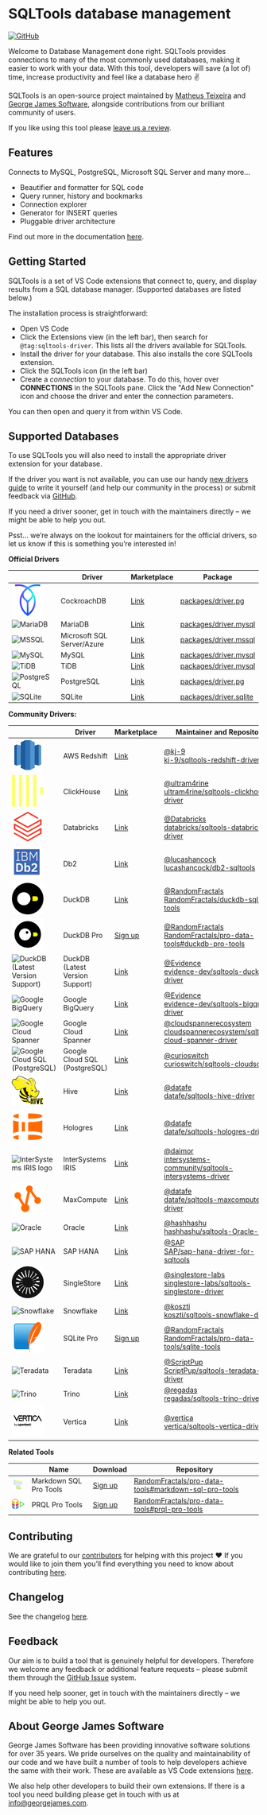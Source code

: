 # SQLTools database management

<p style='text-align: center;'>

[![GitHub](https://img.shields.io/github/license/mtxr/vscode-sqltools?style=for-the-badge)](https://github.com/mtxr/vscode-sqltools/blob/dev/LICENSE.md)

</p>

Welcome to Database Management done right.
SQLTools provides connections to many of the most commonly used databases, making it easier to work with your data. With this tool, developers will save (a lot of) time, increase productivity and feel like a database hero ✌️

SQLTools is an open-source project maintained by [Matheus Teixeira](https://mteixeira.dev/) and [George James Software](https://georgejames.com), alongside contributions from our brilliant community of users.

If you like using this tool please [leave us a review](https://marketplace.visualstudio.com/items?itemName=mtxr.sqltools&ssr=false#review-details).

## Features

Connects to MySQL, PostgreSQL, Microsoft SQL Server and many more...

- Beautifier and formatter for SQL code
- Query runner, history and bookmarks
- Connection explorer
- Generator for INSERT queries
- Pluggable driver architecture

Find out more in the documentation [here](http://vscode-sqltools.mteixeira.dev/#features).

## Getting Started

SQLTools is a set of VS Code extensions that connect to, query, and display results from a SQL database manager.
(Supported databases are listed below.)

The installation process is straightforward:

- Open VS Code
- Click the Extensions view (in the left bar), then search for `@tag:sqltools-driver`.
  This lists all the drivers available for SQLTools.
- Install the driver for your database. This also installs the core SQLTools extension.
- Click the SQLTools icon (in the left bar)
- Create a _connection_ to your database. To do this, hover over **CONNECTIONS** in the SQLTools pane. Click the "Add New Connection" icon and choose the driver and enter the connection parameters.

You can then open and query it from within VS Code.

## Supported Databases

To use SQLTools you will also need to install the appropriate driver extension for your database.

If the driver you want is not available, you can use our handy [new drivers guide](https://vscode-sqltools.mteixeira.dev/en/contributing/support-new-drivers/) to write it yourself (and help our community in the process) or submit feedback via [GitHub](https://github.com/mtxr/vscode-sqltools/issues).

If you need a driver sooner, get in touch with the maintainers directly – we might be able to help you out.

Psst… we’re always on the lookout for maintainers for the official drivers, so let us know if this is something you’re interested in!

**Official Drivers**

|                                                                                                                           | Driver                     | Marketplace                                                                             | Package                                                                                           |
| ------------------------------------------------------------------------------------------------------------------------- | -------------------------- | --------------------------------------------------------------------------------------- | ------------------------------------------------------------------------------------------------- |
| ![CockroachDB](https://raw.githubusercontent.com/mtxr/vscode-sqltools/dev/packages/driver.pg/icons/cockroach/default.png) | CockroachDB                | [Link](https://marketplace.visualstudio.com/items?itemName=mtxr.sqltools-driver-pg)     | [packages/driver.pg](https://github.com/mtxr/vscode-sqltools/tree/dev/packages/driver.pg)         |
| ![MariaDB](https://raw.githubusercontent.com/mtxr/vscode-sqltools/dev/packages/driver.mysql/icons/mariadb/default.png)    | MariaDB                    | [Link](https://marketplace.visualstudio.com/items?itemName=mtxr.sqltools-driver-mysql)  | [packages/driver.mysql](https://github.com/mtxr/vscode-sqltools/tree/dev/packages/driver.mysql)   |
| ![MSSQL](https://raw.githubusercontent.com/mtxr/vscode-sqltools/dev/packages/driver.mssql/icons/default.png)              | Microsoft SQL Server/Azure | [Link](https://marketplace.visualstudio.com/items?itemName=mtxr.sqltools-driver-mssql)  | [packages/driver.mssql](https://github.com/mtxr/vscode-sqltools/tree/dev/packages/driver.mssql)   |
| ![MySQL](https://raw.githubusercontent.com/mtxr/vscode-sqltools/dev/packages/driver.mysql/icons/default.png)              | MySQL                      | [Link](https://marketplace.visualstudio.com/items?itemName=mtxr.sqltools-driver-mysql)  | [packages/driver.mysql](https://github.com/mtxr/vscode-sqltools/tree/dev/packages/driver.mysql)   |
| ![TiDB](https://raw.githubusercontent.com/mtxr/vscode-sqltools/dev/packages/driver.mysql/icons/tidb/default.png)          | TiDB                       | [Link](https://marketplace.visualstudio.com/items?itemName=mtxr.sqltools-driver-mysql)  | [packages/driver.mysql](https://github.com/mtxr/vscode-sqltools/tree/dev/packages/driver.mysql)   |
| ![PostgreSQL](https://raw.githubusercontent.com/mtxr/vscode-sqltools/dev/packages/driver.pg/icons/pg/default.png)         | PostgreSQL                 | [Link](https://marketplace.visualstudio.com/items?itemName=mtxr.sqltools-driver-pg)     | [packages/driver.pg](https://github.com/mtxr/vscode-sqltools/tree/dev/packages/driver.pg)         |
| ![SQLite](https://raw.githubusercontent.com/mtxr/vscode-sqltools/dev/packages/driver.sqlite/icons/default.png)            | SQLite                     | [Link](https://marketplace.visualstudio.com/items?itemName=mtxr.sqltools-driver-sqlite) | [packages/driver.sqlite](https://github.com/mtxr/vscode-sqltools/tree/dev/packages/driver.sqlite) |

**Community Drivers:**

|                                                                                                                                           | Driver                          | Marketplace                                                                                                            | Maintainer and Repository                                                                                                                                                                                |
| ----------------------------------------------------------------------------------------------------------------------------------------- | ------------------------------- | ---------------------------------------------------------------------------------------------------------------------- | -------------------------------------------------------------------------------------------------------------------------------------------------------------------------------------------------------- |
| ![AWS Redshift](https://raw.githubusercontent.com/kj-9/sqltools-redshift-driver/main/icons/default.png)                                   | AWS Redshift                    | [Link](https://marketplace.visualstudio.com/items?itemName=kj.sqltools-driver-redshift)                                | [@kj-9](https://github.com/kj-9)<br/> [kj-9/sqltools-redshift-driver](https://github.com/kj-9/sqltools-redshift-driver)                                                                                  |
| ![ClickHouse logo](https://raw.githubusercontent.com/ultram4rine/sqltools-clickhouse-driver/master/icons/default.png)                     | ClickHouse                      | [Link](https://marketplace.visualstudio.com/items?itemName=ultram4rine.sqltools-clickhouse-driver)                     | [@ultram4rine](https://github.com/ultram4rine) <br/> [ultram4rine/sqltools-clickhouse-driver](https://github.com/ultram4rine/sqltools-clickhouse-driver)                                                 |
| ![Databricks](https://raw.githubusercontent.com/databricks/sqltools-databricks-driver/main/icons/default.png)                             | Databricks                      | [Link](https://marketplace.visualstudio.com/items?itemName=databricks.sqltools-databricks-driver)                      | [@Databricks](https://github.com/databricks) <br/> [databricks/sqltools-databricks-driver](https://github.com/databricks/sqltools-databricks-driver)                                                     |
| ![Db2](https://raw.githubusercontent.com/lucashancock/db2-sqltools/master/icons/default.png)                                              | Db2                             | [Link](https://marketplace.visualstudio.com/items?itemName=lucashancock.db2-sqltools)                                  | [@lucashancock](https://github.com/lucashancock) <br/> [lucashancock/db2-sqltools](https://github.com/lucashancock/db2-sqltools)                                                                         |
| ![DuckDB Sql Tools](https://raw.githubusercontent.com/RandomFractals/duckdb-sql-tools/main/docs/images/duckdb.png)                        | DuckDB                          | [Link](https://marketplace.visualstudio.com/items?itemName=RandomFractalsInc.duckdb-sql-tools)                         | [@RandomFractals](https://github.com/RandomFractals) <br/> [RandomFractals/duckdb-sql-tools](https://github.com/RandomFractals/duckdb-sql-tools)                                                         |
| ![DuckDB Pro Tools](https://raw.githubusercontent.com/RandomFractals/duckdb-sql-tools/main/docs/images/duckdb-pro.png)                    | DuckDB Pro                      | [Sign up](https://github.com/sponsors/RandomFractals/sponsorships?tier_id=18884)                                       | [@RandomFractals](https://github.com/RandomFractals) <br/> [RandomFractals/pro-data-tools#duckdb-pro-tools](https://github.com/RandomFractals/pro-data-tools/blob/main/duckdb-tools.md#duckdb-pro-tools) |
| ![DuckDB (Latest Version Support)](https://raw.githubusercontent.com/evidence-dev/sqltools-duckdb-driver/master/icons/default.png)        | DuckDB (Latest Version Support) | [Link](https://marketplace.visualstudio.com/items?itemName=Evidence.sqltools-duckdb-driver)                            | [@Evidence](https://github.com/evidence-dev/evidence) <br/> [evidence-dev/sqltools-duckdb-driver](https://github.com/evidence-dev/sqltools-duckdb-driver)                                                |
| ![Google BigQuery](https://raw.githubusercontent.com/evidence-dev/sqltools-bigquery-driver/master/icons/default.png)                      | Google BigQuery                 | [Link](https://marketplace.visualstudio.com/items?itemName=Evidence.sqltools-bigquery-driver)                          | [@Evidence](https://github.com/evidence-dev/evidence) <br/> [evidence-dev/sqltools-bigquery-driver](https://github.com/evidence-dev/sqltools-bigquery-driver)                                            |
| ![Google Cloud Spanner](https://raw.githubusercontent.com/cloudspannerecosystem/sqltools-cloud-spanner-driver/main/icons/default.png)     | Google Cloud Spanner            | [Link](https://marketplace.visualstudio.com/items?itemName=google-cloud-spanner-ecosystem.google-cloud-spanner-driver) | [@cloudspannerecosystem](https://github.com/cloudspannerecosystem) <br/> [cloudspannerecosystem/sqltools-cloud-spanner-driver](https://github.com/cloudspannerecosystem/sqltools-cloud-spanner-driver)   |
| ![Google Cloud SQL (PostgreSQL)](https://raw.githubusercontent.com/curioswitch/sqltools-cloudsql-pg/main/icons/pg/default.png)            | Google Cloud SQL (PostgreSQL)   | [Link](https://marketplace.visualstudio.com/items?itemName=curioswitch.sqltools-driver-cloudsql-pg)                    | [@curioswitch](https://github.com/curioswitch) <br/> [curioswitch/sqltools-cloudsql-pg](https://github.com/curioswitch/sqltools-cloudsql-pg)                                                             |
| ![Hive](https://raw.githubusercontent.com/datafe/sqltools-hive-vscode-extension/main/icon-small.png)                                      | Hive                            | [Link](https://marketplace.visualstudio.com/items?itemName=dataworks.sqltools-driver-hive)                             | [@datafe](https://github.com/datafe) <br/> [datafe/sqltools-hive-driver](https://github.com/datafe/sqltools-hive-vscode-extension)                                                                       |
| ![Hologres](https://raw.githubusercontent.com/datafe/sqltools-hologres-vscode-extension/main/icon-small.png)                              | Hologres                        | [Link](https://marketplace.visualstudio.com/items?itemName=dataworks.sqltools-driver-hologres)                         | [@datafe](https://github.com/datafe) <br/> [datafe/sqltools-hologres-driver](https://github.com/datafe/sqltools-hologres-vscode-extension)                                                               |
| ![InterSystems IRIS logo](https://raw.githubusercontent.com/intersystems-community/sqltools-intersystems-driver/master/icons/default.png) | InterSystems IRIS               | [Link](https://marketplace.visualstudio.com/items?itemName=intersystems-community.sqltools-intersystems-driver)        | [@daimor](https://github.com/daimor) <br/> [intersystems-community/sqltools-intersystems-driver](https://github.com/intersystems-community/sqltools-intersystems-driver)                                 |
| ![MaxCompute](https://raw.githubusercontent.com/datafe/sqltools-maxcompute-vscode-extension/main/icon-small.png)                          | MaxCompute                      | [Link](https://marketplace.visualstudio.com/items?itemName=dataworks.sqltools-driver-maxcompute)                       | [@datafe](https://github.com/datafe) <br/> [datafe/sqltools-maxcompute-driver](https://github.com/datafe/sqltools-maxcompute-vscode-extension)                                                           |
| ![Oracle](https://raw.githubusercontent.com/hashhashu/sqltools-Oracle-driver/master/icons/default.png)                                    | Oracle                          | [Link](https://marketplace.visualstudio.com/items?itemName=hurly.sqltools-oracle-driver)                               | [@hashhashu](https://github.com/hashhashu) <br/> [hashhashu/sqltools-Oracle-driver](https://github.com/hashhashu/sqltools-Oracle-driver)                                                                 |
| ![SAP HANA](https://raw.githubusercontent.com/SAP/sap-hana-driver-for-sqltools/master/icons/default.png)                                  | SAP HANA                        | [Link](https://marketplace.visualstudio.com/items?itemName=SAPOSS.sap-hana-driver-for-sqltools)                        | [@SAP](https://github.com/SAP) <br/> [SAP/sap-hana-driver-for-sqltools](https://github.com/SAP/sap-hana-driver-for-sqltools)                                                                             |
| ![SingleStore](https://github.com/singlestore-labs/sqltools-singlestore-driver/blob/main/icons/default.png)                               | SingleStore                     | [Link](https://marketplace.visualstudio.com/items?itemName=singlestore.sqltools-singlestore-driver)                    | [@singlestore-labs](https://github.com/singlestore-labs) <br/> [singlestore-labs/sqltools-singlestore-driver](https://github.com/singlestore-labs/sqltools-singlestore-driver)                           |
| ![Snowflake](https://raw.githubusercontent.com/koszti/sqltools-snowflake-driver/master/icons/default.png)                                 | Snowflake                       | [Link](https://marketplace.visualstudio.com/items?itemName=koszti.snowflake-driver-for-sqltools)                       | [@koszti](https://github.com/koszti) <br/> [koszti/sqltools-snowflake-driver](https://github.com/koszti/sqltools-snowflake-driver)                                                                       |
| ![SQLite Pro Tools](https://raw.githubusercontent.com/RandomFractals/pro-data-tools/main/docs/images/sqlite-pro-tools.png)                | SQLite Pro                      | [Sign up](https://github.com/sponsors/RandomFractals/sponsorships?tier_id=18884)                                       | [@RandomFractals](https://github.com/RandomFractals) <br/> [RandomFractals/pro-data-tools/sqlite-tools](https://github.com/RandomFractals/pro-data-tools/blob/main/sqlite-tools.md)                      |
| ![Teradata](https://raw.githubusercontent.com/scriptpup/sqltools-teradata-driver/master/icons/default.png)                                | Teradata                        | [Link](https://marketplace.visualstudio.com/items?itemName=scriptpup.sqltools-teradata-driver)                         | [@ScriptPup](https://github.com/ScriptPup) <br/> [ScriptPup/sqltools-teradata-driver](https://github.com/ScriptPup/sqltools-teradata-driver)                                                             |
| ![Trino](https://raw.githubusercontent.com/regadas/sqltools-trino-driver/master/icons/default.png)                                        | Trino                           | [Link](https://marketplace.visualstudio.com/items?itemName=regadas.sqltools-trino-driver)                              | [@regadas](https://github.com/regadas) <br/> [regadas/sqltools-trino-driver](https://github.com/regadas/sqltools-trino-driver)                                                                           |
| ![Vertica](https://raw.githubusercontent.com/vertica/sqltools-vertica-driver/main/vertica-logo-small.png)                                 | Vertica                         | [Link](https://marketplace.visualstudio.com/items?itemName=vertica-official.sqltools-vertica-driver)                   | [@vertica](https://github.com/vertica) <br/> [vertica/sqltools-vertica-driver](https://github.com/vertica/sqltools-vertica-driver)                                                                       |

**Related Tools**

|                                                                                                                                    | Name                   | Download                                                                          | Repository                                                                                                                      |
| ---------------------------------------------------------------------------------------------------------------------------------- | ---------------------- | --------------------------------------------------------------------------------- | ------------------------------------------------------------------------------------------------------------------------------- |
| ![Markdown SQL Pro Tools](https://raw.githubusercontent.com/RandomFractals/pro-data-tools/main/docs/images/markdown-sql-tools.png) | Markdown SQL Pro Tools | [Sign up](https://github.com/sponsors/RandomFractals/sponsorships?tier_id=295482) | [RandomFractals/pro-data-tools#markdown-sql-pro-tools](https://github.com/RandomFractals/pro-data-tools#markdown-sql-pro-tools) |
| ![PRQL Pro Tools](https://raw.githubusercontent.com/RandomFractals/pro-data-tools/main/docs/images/prql-pro-tools.png)             | PRQL Pro Tools         | [Sign up](https://github.com/sponsors/RandomFractals/sponsorships?tier_id=18884)  | [RandomFractals/pro-data-tools#prql-pro-tools](https://github.com/RandomFractals/pro-data-tools#prql-pro-tools)                 |

## Contributing

We are grateful to our [contributors](https://github.com/mtxr/vscode-sqltools/graphs/contributors) for helping with this project ❤️ If you would like to join them you’ll find everything you need to know about contributing [here](https://vscode-sqltools.mteixeira.dev/contributing).

## Changelog

See the changelog [here](https://vscode-sqltools.mteixeira.dev/changelog).

## Feedback

Our aim is to build a tool that is genuinely helpful for developers. Therefore we welcome any feedback or additional feature requests – please submit them through the [GitHub Issue](https://github.com/mtxr/vscode-sqltools/issues) system.

If you need help sooner, get in touch with the maintainers directly – we might be able to help you out.

## About George James Software

George James Software has been providing innovative software solutions for over 35 years. We pride ourselves on the quality and maintainability of our code and we have built a number of tools to help developers achieve the same with their work. These are available as VS Code extensions [here](https://marketplace.visualstudio.com/publishers/georgejames).

We also help other developers to build their own extensions. If there is a tool you need building please get in touch with us at [info@georgejames.com](mailto:info@georgejames.com).
